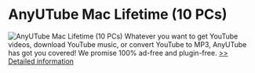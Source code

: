 # AnyUTube Mac Lifetime (10 PCs)
![AnyUTube Mac Lifetime (10 PCs)](https://mycommerce.akamaized.net/api/pimages/P300811073/BIG/300811073.PNG)
Whatever you want to get YouTube videos, download YouTube music, or convert YouTube to MP3, AnyUTube has got you covered! We promise 100% ad-free and plugin-free.
[>> Detailed information](https://secure.shareit.com/shareit/product.html?productid=300811073&affiliateid=200057808)